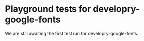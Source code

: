 # Playground tests for developry-google-fonts
We are still awaiting the first test run for developry-google-fonts.
